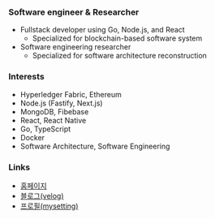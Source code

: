 ### Software engineer & Researcher

* Fullstack developer using Go, Node.js, and React
  * Specialized for blockchain-based software system
* Software engineering researcher
  * Specialized for software architecture reconstruction

### Interests

* Hyperledger Fabric, Ethereum
* Node.js (Fastify, Next.js)
* MongoDB, Fibebase
* React, React Native
* Go, TypeScript
* Docker
* Software Architecture, Software Engineering

### Links

* [홈페이지](https://www.hwia.dev)
* [블로그(velog)](https://velog.io/@byron1st)
* [프로필(mysetting)](https://mysetting.io/u/byron1st)
